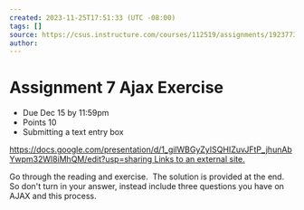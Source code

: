 ```yaml
---
created: 2023-11-25T17:51:33 (UTC -08:00)
tags: []
source: https://csus.instructure.com/courses/112519/assignments/1923773
author:
---
```


# Assignment 7 Ajax Exercise

- Due Dec 15 by 11:59pm
- Points 10
- Submitting a text entry box

[https://docs.google.com/presentation/d/1_gilWBGyZyISQHIZuvJFtP_jhunAbYwpm32Wl8iMhQM/edit?usp=sharing Links to an external site.](https://docs.google.com/presentation/d/1_gilWBGyZyISQHIZuvJFtP_jhunAbYwpm32Wl8iMhQM/edit?usp=sharing)

Go through the reading and exercise.  The solution is provided at the end.  So don't turn in your answer, instead include three questions you have on AJAX and this process.
